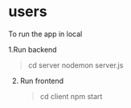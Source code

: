 # users
To run the app in local

1.Run backend

> cd server
> nodemon server.js

2. Run frontend
   > cd client
   > npm start
